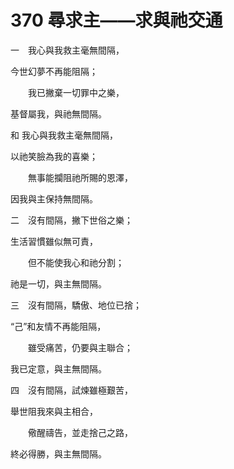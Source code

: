 # 370 尋求主——求與祂交通

一　我心與我救主毫無間隔，

今世幻夢不再能阻隔；

　　我已撇棄一切罪中之樂，

基督屬我，與祂無間隔。

和 我心與我救主毫無間隔，

以祂笑臉為我的喜樂；

　　無事能攔阻祂所賜的恩澤，

因我與主保持無間隔。

二　沒有間隔，撇下世俗之樂；

生活習慣雖似無可責，

　　但不能使我心和祂分割；

祂是一切，與主無間隔。

三　沒有間隔，驕傲、地位已捨；

“己”和友情不再能阻隔，

　　雖受痛苦，仍要與主聯合；

我已定意，與主無間隔。

四　沒有間隔，試煉雖極艱苦，

舉世阻我來與主相合，

　　儆醒禱告，並走捨己之路，

終必得勝，與主無間隔。

